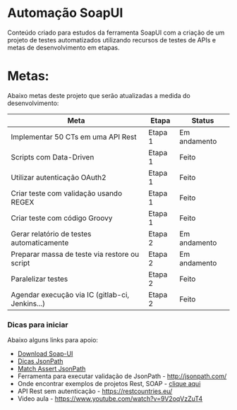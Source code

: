 # Automação SoapUI

Conteúdo criado para estudos da ferramenta SoapUI com a criação de um projeto de testes automatizados utilizando recursos de testes de APIs e metas de desenvolvimento em etapas.

# Metas:

Abaixo metas deste projeto que serão atualizadas a medida do desenvolvimento:


| Meta | Etapa | Status |
| ------ | ------ | -------|
| Implementar 50 CTs em uma API Rest | Etapa 1 | Em andamento |
| Scripts com Data-Driven |Etapa 1 | Feito
| Utilizar autenticação OAuth2 | Etapa 1 | Feito
| Criar teste com validação usando REGEX | Etapa 1 | Feito
| Criar teste com código Groovy | Etapa 1 | Feito
| Gerar relatório de testes automaticamente |Etapa 2 | Em andamento
| Preparar massa de teste via restore ou script | Etapa 2 | Em andamento
| Paralelizar testes | Etapa 2 | Feito
| Agendar execução via IC (gitlab-ci, Jenkins...) | Etapa 2 | Feito



### Dicas para iniciar

Abaixo alguns links para apoio:

* [Download Soap-UI]
* [Dicas JsonPath]
* [Match Assert JsonPath]
* Ferramenta para executar validação de JsonPath - http://jsonpath.com/
* Onde encontrar exemplos de projetos Rest, SOAP - [clique aqui]
* API Rest sem autenticação - https://restcountries.eu/
* Video aula - https://www.youtube.com/watch?v=9V2oqVzZuT4



[Download Soap-UI]: <https://www.soapui.org/downloads/soapui.html>
[Dicas JsonPath]: <https://goessner.net/articles/JsonPath/>
[Match Assert JsonPath]: <https://support.smartbear.com/readyapi/docs/testing/assertions/reference/property/json-match.html>
[clique aqui]: <https://support.smartbear.com/readyapi/docs/projects/samples/index.html>
